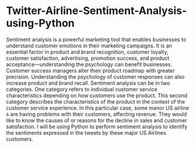 # Twitter-Airline-Sentiment-Analysis-using-Python

Sentiment analysis is a powerful marketing tool that enables businesses to understand customer emotions in their marketing campaigns. It is an essential factor in product and brand recognition, customer loyalty, customer satisfaction, advertising, promotion success, and product acceptance—understanding the psychology can benefit businesses. Customer success managers alter their product roadmap with greater precision. Understanding the psychology of customer responses can also increase product and brand recall.
Sentiment analysis can be in two categories. One category refers to individual customer service characteristics depending on how customers use the product. This second category describes the characteristics of the product in the context of the customer service experience.
In this particular case, some manor US airline s are having problems with their customers, affecting revenue. They would like to know the causes of or reasons for the decline in sales and customer satisfaction. I will be using Python to perform sentiment analysis to identify the sentiments expressed in the tweets by these major  US Airlines customers.
